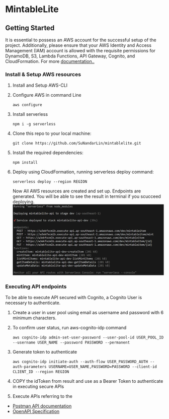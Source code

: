 # MintableLite

## Getting Started

It is essential to possess an AWS account for the successful setup of the project. Additionally, please ensure that your AWS Identity and Access Management (IAM) account is allowed with the requisite permissions for DynamoDB, S3, Lambda Functions, API Gateway, Cognito, and CloudFormation. For more [documentation..](.\docs\documentation.md)

### Install & Setup AWS resources

1. Install and Setup AWS-CLI

2. Configure AWS in command Line
    ```
    aws configure
    ```

3. Install serverless
    ```
    npm i -g serverless
    ```

4. Clone this repo to your local machine:
    ```
    git clone https://github.com/SuNandarLin/mintablelite.git
    ```

5. Install the required dependencies:
    ```
    npm install
    ```

6. Deploy using CloudFormation, running serverless deploy command:
    ```
    serverless deploy --region REGION
    ```

    Now All AWS resources are created and set up. Endpoints are generated. You will be able to see the result in terminal if you scucceed deploying.
    ![Alt text](deployment-result.png)

### Executing API endpoints

To be able to execute API secured with Cognito, a Cognito User is necessary to authenticate. 

1. Create a user in user pool using email as username and password with 6 minimum characters.

2. To confirm user status, run aws-cognito-idp command
    ```
    aws cognito-idp admin-set-user-password --user-pool-id USER_POOL_ID --username USER_NAME --password PASSWORD --permanent
    ```

3. Generate token to authenticate
    ```
    aws cognito-idp initiate-auth --auth-flow USER_PASSWORD_AUTH --auth-parameters USERNAME=USER_NAME,PASSWORD=PASSWORD --client-id CLIENT_ID --region REGION
    ```
4. COPY the idToken from result and use as a Bearer Token to authenticate in executing secure APIs

5. Execute APIs referring to the 
- [Postman API documentation](./docs/MintableLite-API.postman_collection.json)
- [OpenAPI Specification](./docs/mintablelite_openapi.yml)